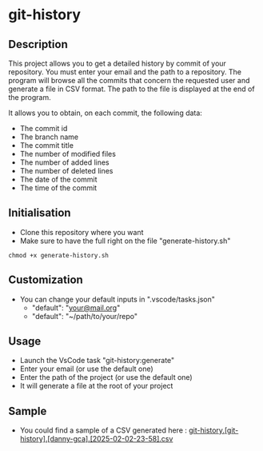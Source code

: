 # git-history

## Description
This project allows you to get a detailed history by commit of your repository.
You must enter your email and the path to a repository.
The program will browse all the commits that concern the requested user and generate a file in CSV format.
The path to the file is displayed at the end of the program.

It allows you to obtain, on each commit, the following data:
- The commit id
- The branch name
- The commit title
- The number of modified files
- The number of added lines
- The number of deleted lines
- The date of the commit
- The time of the commit

## Initialisation
- Clone this repository where you want
- Make sure to have the full right on the file "generate-history.sh"
```
chmod +x generate-history.sh
```

## Customization
- You can change your default inputs in ".vscode/tasks.json"
  - "default": "your@mail.org"
  - "default": "~/path/to/your/repo"

## Usage
- Launch the VsCode task "git-history:generate"
- Enter your email (or use the default one)
- Enter the path of the project (or use the default one)
- It will generate a file at the root of your project

## Sample
- You could find a sample of a CSV generated here : 
[git-history.[git-history].[danny-gca].[2025-02-02-23-58].csv](git-history/git-history.[git-history].[danny-gca].[2025-02-02-23-58].csv)
